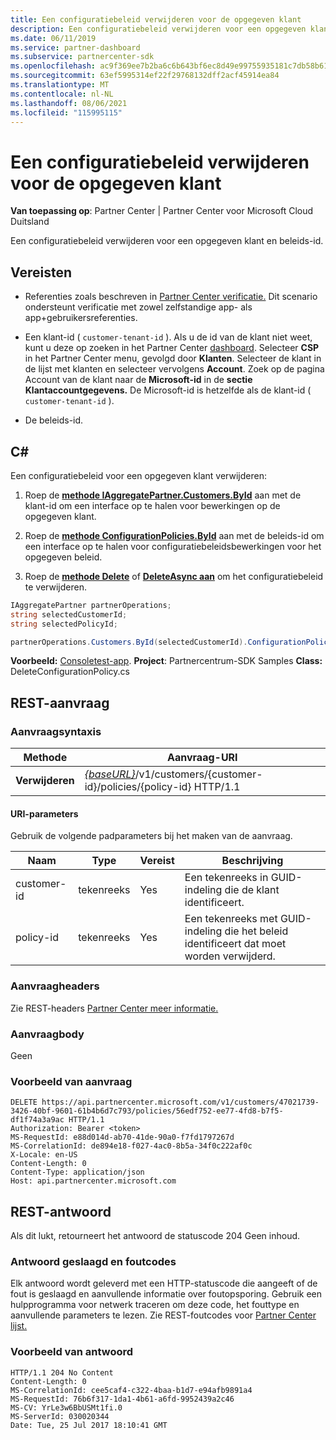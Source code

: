 ```yaml
---
title: Een configuratiebeleid verwijderen voor de opgegeven klant
description: Een configuratiebeleid verwijderen voor een opgegeven klant en beleids-id.
ms.date: 06/11/2019
ms.service: partner-dashboard
ms.subservice: partnercenter-sdk
ms.openlocfilehash: ac9f369ee7b2ba6c6b643bf6ec8d49e99755935181c7db58b616bef427a5a314
ms.sourcegitcommit: 63ef5995314ef22f29768132dff2acf45914ea84
ms.translationtype: MT
ms.contentlocale: nl-NL
ms.lasthandoff: 08/06/2021
ms.locfileid: "115995115"
---
```

# <a name="delete-a-configuration-policy-for-the-specified-customer"></a>Een configuratiebeleid verwijderen voor de opgegeven klant

**Van toepassing op**: Partner Center | Partner Center voor Microsoft Cloud Duitsland

Een configuratiebeleid verwijderen voor een opgegeven klant en beleids-id.

## <a name="prerequisites"></a>Vereisten

- Referenties zoals beschreven in [Partner Center verificatie.](partner-center-authentication.md) Dit scenario ondersteunt verificatie met zowel zelfstandige app- als app+gebruikersreferenties.

- Een klant-id ( `customer-tenant-id` ). Als u de id van de klant niet weet, kunt u deze op zoeken in het Partner Center [dashboard](https://partner.microsoft.com/dashboard). Selecteer **CSP** in het Partner Center menu, gevolgd door **Klanten**. Selecteer de klant in de lijst met klanten en selecteer vervolgens **Account**. Zoek op de pagina Account van de klant naar de **Microsoft-id** in de **sectie Klantaccountgegevens.** De Microsoft-id is hetzelfde als de klant-id ( `customer-tenant-id` ).

- De beleids-id.

## <a name="c"></a>C\#

Een configuratiebeleid voor een opgegeven klant verwijderen:

1. Roep de [**methode IAggregatePartner.Customers.ById**](/dotnet/api/microsoft.store.partnercenter.customers.icustomercollection.byid) aan met de klant-id om een interface op te halen voor bewerkingen op de opgegeven klant.

2. Roep de [**methode ConfigurationPolicies.ById**](/dotnet/api/microsoft.store.partnercenter.devicesdeployment.iconfigurationpolicycollection.byid) aan met de beleids-id om een interface op te halen voor configuratiebeleidsbewerkingen voor het opgegeven beleid.

3. Roep de [**methode Delete**](/dotnet/api/microsoft.store.partnercenter.devicesdeployment.iconfigurationpolicy.delete) of [**DeleteAsync aan**](/dotnet/api/microsoft.store.partnercenter.devicesdeployment.iconfigurationpolicy.deleteasync) om het configuratiebeleid te verwijderen.

``` csharp
IAggregatePartner partnerOperations;
string selectedCustomerId;
string selectedPolicyId;

partnerOperations.Customers.ById(selectedCustomerId).ConfigurationPolicies.ById(selectedPolicyId).Delete();
```

**Voorbeeld:** [Consoletest-app](console-test-app.md). **Project**: Partnercentrum-SDK Samples **Class:** DeleteConfigurationPolicy.cs

## <a name="rest-request"></a>REST-aanvraag

### <a name="request-syntax"></a>Aanvraagsyntaxis

| Methode     | Aanvraag-URI                                                                                          |
|------------|------------------------------------------------------------------------------------------------------|
| **Verwijderen** | [*{baseURL}*](partner-center-rest-urls.md)/v1/customers/{customer-id}/policies/{policy-id} HTTP/1.1 |

#### <a name="uri-parameters"></a>URI-parameters

Gebruik de volgende padparameters bij het maken van de aanvraag.

| Naam        | Type   | Vereist | Beschrijving                                                   |
|-------------|--------|----------|---------------------------------------------------------------|
| customer-id | tekenreeks | Yes      | Een tekenreeks in GUID-indeling die de klant identificeert.         |
| policy-id   | tekenreeks | Yes      | Een tekenreeks met GUID-indeling die het beleid identificeert dat moet worden verwijderd. |

### <a name="request-headers"></a>Aanvraagheaders

Zie REST-headers [Partner Center meer informatie.](headers.md)

### <a name="request-body"></a>Aanvraagbody

Geen

### <a name="request-example"></a>Voorbeeld van aanvraag

```http
DELETE https://api.partnercenter.microsoft.com/v1/customers/47021739-3426-40bf-9601-61b4b6d7c793/policies/56edf752-ee77-4fd8-b7f5-df1f74a3a9ac HTTP/1.1
Authorization: Bearer <token>
MS-RequestId: e88d014d-ab70-41de-90a0-f7fd1797267d
MS-CorrelationId: de894e18-f027-4ac0-8b5a-34f0c222af0c
X-Locale: en-US
Content-Length: 0
Content-Type: application/json
Host: api.partnercenter.microsoft.com
```

## <a name="rest-response"></a>REST-antwoord

Als dit lukt, retourneert het antwoord de statuscode 204 Geen inhoud.

### <a name="response-success-and-error-codes"></a>Antwoord geslaagd en foutcodes

Elk antwoord wordt geleverd met een HTTP-statuscode die aangeeft of de fout is geslaagd en aanvullende informatie over foutopsporing. Gebruik een hulpprogramma voor netwerk traceren om deze code, het fouttype en aanvullende parameters te lezen. Zie REST-foutcodes voor [Partner Center lijst.](error-codes.md)

### <a name="response-example"></a>Voorbeeld van antwoord

```http
HTTP/1.1 204 No Content
Content-Length: 0
MS-CorrelationId: cee5caf4-c322-4baa-b1d7-e94afb9891a4
MS-RequestId: 76b6f317-1da1-4b61-a6fd-9952439a2c46
MS-CV: YrLe3w6BbUSMt1fi.0
MS-ServerId: 030020344
Date: Tue, 25 Jul 2017 18:10:41 GMT
```
